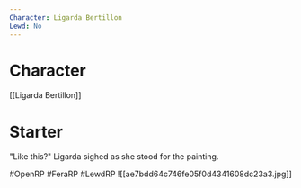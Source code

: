 ```yaml
---
Character: Ligarda Bertillon
Lewd: No
---
```

# Character
[[Ligarda Bertillon]]

# Starter
"Like this?" Ligarda sighed as she stood for the painting.

#OpenRP #FeraRP #LewdRP
![[ae7bdd64c746fe05f0d4341608dc23a3.jpg]]